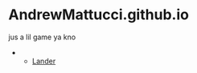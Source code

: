 # AndrewMattucci.github.io
jus a lil game ya kno
- * [Lander](https://AndrewMatucci.github.io/Final/index.html)

